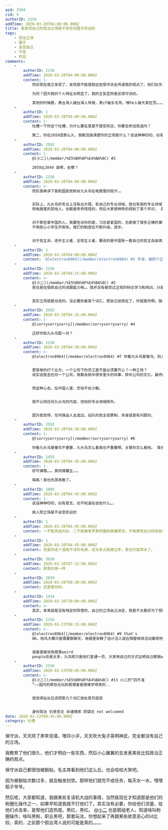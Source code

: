 ```yaml
---
aid: 3584
cid: 9
authorID: 2156
addTime: 2020-03-20T04:00:00.000Z
title: 我发现自己的政治立场是不受任何圈子欢迎的
tags:
    - 政治立场
    - 圈子
    - 发现自己
    - 不受
    - 欢迎
comments:
    -
        authorID: 2156
        addTime: 2020-03-20T04:00:00.000Z
        content: |-
            然后现在我又发现了，发现我不能借助这些保守派去传递我的观点了。他们似乎真的是官方的外宣or维稳人员。

            为何？因为我的个人特征太明显了。我的主张显然是反保守派的。

            其他的时候额，黑台湾人被台湾人举报，黑zf被五毛骂，嘿hk人被大家狂顶。。。。
    -
        authorID: 1
        addTime: 2020-03-20T04:00:00.000Z
        content: |-
            吐槽一下你这个吐槽，为什么要在意是不是受欢迎，你要去参加竞选吗？

            第二，你在2059混那么久，我都没搞清楚你的立场是什么？说话神神叨叨，似有若无，也不知道在说些什么。
    -
        authorID: 2592
        addTime: 2020-03-20T04:00:00.000Z
        content: |-
            @[小二](/member/%E5%B0%8F%E4%BA%8C) #2

            2059比2049 高啊，在哪？
    -
        authorID: 2156
        addTime: 2020-03-20T04:00:00.000Z
        content: >-
            然后我再讲下我和国民党粉丝九头鸟在电报里的段子。。


            实际上，九头鸟的专业上没有出大错，有自己的专业领域，我也有我的专业领域（从未泄露过） 他就是比较情绪化。除了无脑发泄，无脑黑，啥也没了。
            而电报里的其他人，也都是奇奇怪怪的，然后大家很神奇的得到了某个共识， 具体内容在电报里。


            对于那些爱中国的人，我要告诉你的是，习总是爱国的，也是做了很多正确的事情。他连任是毫无疑问的。普通人会支持他。
            不用担心小学生开倒车。我们的制度在不断升级，进步。


            对于民主派，进步主义者，全球主义者，要说的是中国有一套自己的民主自由体系。你们就在其中，只是没感觉到罢了。
    -
        authorID: 1
        addTime: 2020-03-20T04:00:00.000Z
        content: '@[electron8964](/member/electron8964) #3 手误，被抓个正着，亚光速逃'
    -
        authorID: 2156
        addTime: 2020-03-20T04:15:00.000Z
        content: >-
            @[小二](/member/%E5%B0%8F%E4%BA%8C) #2
            我也是在锻炼自己的说服能力嘛。。我并没有接受过正规的辩论学习和培训，只是天生喜欢煽动罢了。那是天生的，一种被叫做“讨人嫌的抱怨体质‘


            其实立场就是动态的。没必要执着某个词汇，把自己给锁定了。你就是你啊。独一无二的。
    -
        authorID: 2592
        addTime: 2020-03-20T04:15:00.000Z
        content: |-
            @[sorrysorrysorry](/member/sorrysorrysorry) #4

            正好你和九头鸟配一对？
    -
        authorID: 2156
        addTime: 2020-03-20T04:30:00.000Z
        content: >-
            @[electron8964](/member/electron8964) #7 你看九头鸟是傻鸟，别人一样原样看你啊。。


            更简单的打个比方，一个公司下的员工是不是必须要齐心？一种立场？
            说实话我去任何一个公司，我都会排斥很多里头的同事，排斥公司的文化。最终的结论就变成，只有自己开公司，有些东西才能自己看着顺些。


            而这种心态，在中国人里，恐怕不在少数。


            我不认同任何九头鸟的内容，但他的专业领域除外。


            因为我觉得，任何强迫人去选边，站队的民主投票制，本身就是有问题的。
    -
        authorID: 2592
        addTime: 2020-03-20T04:30:00.000Z
        content: |-
            @[sorrysorrysorry](/member/sorrysorrysorry) #8

            你看九头鸟是傻鸟不重要，九头鸟怎么看我也不重要啊，关键你怎么看他。 我也没说你必须同意九头鸟，完全没有这个意思。
    -
        authorID: 2455
        addTime: 2020-03-20T04:45:00.000Z
        content: |-
            好可憐喔。。。真同情樓主。。。

            嗚嗚！我也先哭為敬了。
    -
        authorID: 2805
        addTime: 2020-03-20T04:45:00.000Z
        content: |-
            说话神神叨叨，似有若无，也不知道在说些什么…，

            疯人院立场是不会受欢迎的
    -
        authorID: 1
        addTime: 2020-03-20T04:45:00.000Z
        content: 一不能竞选州长，二不能像老罗那样圈粉直播带货，干嘛费死劲讨好网友呢？
    -
        authorID: 1
        addTime: 2020-03-20T04:45:00.000Z
        content: 但是你这个语焉不详的毛病，说太多占版面过多，我也只能转水了。
    -
        authorID: 3030
        addTime: 2020-03-20T07:15:00.000Z
        content: 那我也是一样
    -
        authorID: 2939
        addTime: 2020-03-20T09:30:00.000Z
        content: 还是爱你的。
    -
        authorID: 1434
        addTime: 2020-03-20T10:00:00.000Z
        content: >-
            其实，本来就是没有特定的阵营的，自己的立场自己决定，我是不太看好为了想融入某个阵营学着适应他们的。当然如果你觉得某个阵营大部分和你意见一致，在部分问题上的相左你也可以不再计较，或者你就会被所有阵营孤立。
    -
        authorID: 2156
        addTime: 2020-03-23T09:15:00.000Z
        content: >-
            @[electron8964](/member/electron8964) #9 that's
            OK。他鸟大概只是需要聊聊天，电报里安静了估计活人就在隔壁继续活动着呢吧，我不知道因为我确实不看隔壁。


            或者直接说电报里weird
            people总是太多，九鸟呢只是他们普通一员，大家用自己的方式证明自己都很weird，而政治观点反而是次要的。。。(给别人的观感)
    -
        authorID: 2156
        addTime: 2020-03-23T09:45:00.000Z
        content: >-
            @[小二](/member/%E5%B0%8F%E4%BA%8C) #13 小二的“四不准
            ”——国内的那些论坛和管理者是很难学得来的..


            我觉得站长应该把那几个词汇放在首页底部


            身份政治 仇恨言论 诉诸情感 阴谋论 not welcomed
date: 2020-03-23T09:45:00.000Z
category: 吐槽
---
```


保守派，天天除了黑李克墙，嘿邓小评，天天吹大兔子英明神武，完全都没有自己的立场。

我教育了他们很久，他们才明白一些东西，然后小心翼翼的去发表某些比较政治正确的观点。

保守派自己都很怕被删帖。毛主席看到他们这么怂，也会哈哈大笑吧。

因为被删贴次数过多，就会触发封禁。那样他们就完不成任务，每天水一水，嘿嘿稻子爷爷。

然后呢，大家都知道，我跟某些复读机大战的事情，当然我现在才知道那是他们的粉圈化操作之一，如果早知道我就不打他们了。其实没有必要，你给他们流量，给他们点击率，是帮他们造热度。黑红，黑红。 @[小二](/member/%E5%B0%8F%E4%BA%8C) 也是鹅组老人，知道啥叫粉圈操作，啥叫黑粉，职业黑吧，那套玩法，你想起来了再跟某些故意恶心的id比较，真的，之前那个假台湾人说的可能是真的。。。。
